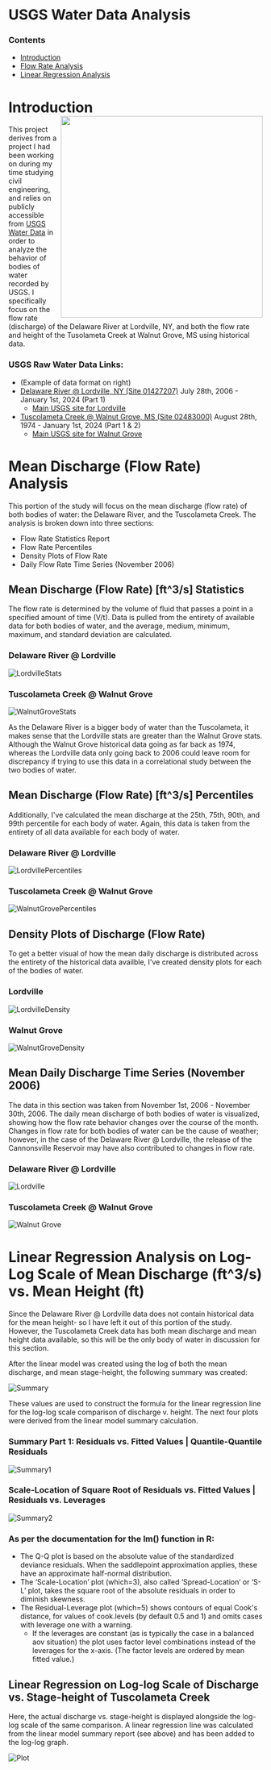 # USGS Water Data Analysis
### Contents
- [Introduction](Intro)
- [Flow Rate Analysis](#mean-discharge-(flow-rate)-analysis)
- [Linear Regression Analysis](#linear-regression-analysis-on-log-log-scale-of-mean-discharge-(ft^3/s)-vs.-mean-stage-height-(ft))
  
# Introduction <img width = 400, align="right" src= "https://github.com/r-kish/USGS-Water-Data-Analysis/blob/main/images/RawData.png">
This project derives from a project I had been working on during my time studying civil engineering, and relies on publicly accessible from [USGS Water Data](https://waterdata.usgs.gov/nwis) in order to analyze the behavior of bodies of water recorded by USGS. I specifically focus on the flow rate (discharge) of the Delaware River at Lordville, NY, and both the flow rate and height of the Tusolameta Creek at Walnut Grove, MS using historical data. 

### USGS Raw Water Data Links:
- (Example of data format on right)
- [Delaware River @ Lordville, NY (Site 01427207)](https://waterdata.usgs.gov/nwis/dv?cb_00060=on&cb_00065=on&format=rdb&site_no=01427207&referred_module=sw&period&begin_date=1900-01-01&end_date=2024-01-01) July 28th, 2006 - January 1st, 2024 (Part 1)
    - [Main USGS site for Lordville](https://waterdata.usgs.gov/monitoring-location/01427207/#parameterCode=00065&period=P7D&showMedian=false)
- [Tuscolameta Creek @ Walnut Grove, MS (Site 02483000)](https://waterdata.usgs.gov/nwis/dv?cb_00060=on&cb_00065=on&format=rdb&site_no=02483000&referred_module=sw&period&begin_date=1900-01-01&end_date=2024-01-01) August 28th, 1974 - January 1st, 2024 (Part 1 & 2)
    - [Main USGS site for Walnut Grove](https://waterdata.usgs.gov/monitoring-location/02483000/#parameterCode=00065&period=P7D&showMedian=false)


# Mean Discharge (Flow Rate) Analysis
This portion of the study will focus on the mean discharge (flow rate) of both bodies of water: the Delaware River, and the Tuscolameta Creek.
The analysis is broken down into three sections:
- Flow Rate Statistics Report
- Flow Rate Percentiles
- Density Plots of Flow Rate
- Daily Flow Rate Time Series (November 2006)

## Mean Discharge (Flow Rate) [ft^3/s] Statistics
The flow rate is determined by the volume of fluid that passes a point in a specified amount of time (V/t). Data is pulled from the entirety of available data for both bodies of water, and the average, medium, minimum, maximum, and standard deviation are calculated.

### Delaware River @ Lordville
![LordvilleStats](https://github.com/r-kish/USGS-Water-Data-Analysis/blob/main/images/LordvilleDischarge.png)

### Tuscolameta Creek @ Walnut Grove
![WalnutGroveStats](https://github.com/r-kish/USGS-Water-Data-Analysis/blob/main/images/WalnutGroveDischarge.png)

As the Delaware River is a bigger body of water than the Tuscolameta, it makes sense that the Lordville stats are greater than the Walnut Grove stats. Although the Walnut Grove historical data going as far back as 1974, whereas the Lordville data only going back to 2006 could leave room for discrepancy if trying to use this data in a correlational study between the two bodies of water.


## Mean Discharge (Flow Rate) [ft^3/s] Percentiles
Additionally, I've calculated the mean discharge at the 25th, 75th, 90th, and 99th percentile for each body of water. Again, this data is taken from the entirety of all data available for each body of water.

### Delaware River @ Lordville
![LordvillePercentiles](https://github.com/r-kish/USGS-Water-Data-Analysis/blob/main/images/LordvillePercentiles.png)

### Tuscolameta Creek @ Walnut Grove
![WalnutGrovePercentiles](https://github.com/r-kish/USGS-Water-Data-Analysis/blob/main/images/WalnutGrovePercentiles.png)


## Density Plots of Discharge (Flow Rate)
To get a better visual of how the mean daily discharge is distributed across the entirety of the historical data availble, I've created density plots for each of the bodies of water. 

### Lordville
![LordvilleDensity](https://github.com/r-kish/USGS-Water-Data-Analysis/blob/main/images/LordvilleDensity.png)

### Walnut Grove
![WalnutGroveDensity](https://github.com/r-kish/USGS-Water-Data-Analysis/blob/main/images/WalnutGroveDensity.png)


## Mean Daily Discharge Time Series (November 2006)
The data in this section was taken from November 1st, 2006 - November 30th, 2006. The daily mean discharge of both bodies of water is visualized, showing how the flow rate behavior changes over the course of the month. Changes in flow rate for both bodies of water can be the cause of weather; however, in the case of the Delaware River @ Lordville, the release of the Cannonsville Reservoir may have also contributed to changes in flow rate.

### Delaware River @ Lordville
![Lordville](https://github.com/r-kish/USGS-Water-Data-Analysis/blob/main/images/Lordville2006.png)

### Tuscolameta Creek @ Walnut Grove
![Walnut Grove](https://github.com/r-kish/USGS-Water-Data-Analysis/blob/main/images/WalnutGrove2006.png)

# Linear Regression Analysis on Log-Log Scale of Mean Discharge (ft^3/s) vs. Mean Height (ft)
Since the Delaware River @ Lordville data does not contain historical data for the mean height- so I have left it out of this portion of the study. However, the Tuscolameta Creek data has both mean discharge and mean height data available, so this will be the only body of water in discussion for this section.

After the linear model was created using the log of both the mean discharge, and mean stage-height, the following summary was created:

![Summary](https://github.com/r-kish/USGS-Water-Data-Analysis/blob/main/images/LogSummary.png)

These values are used to construct the formula for the linear regression line for the log-log scale comparison of discharge v. height. The next four plots were derived from the linear model summary calculation.

### Summary Part 1: Residuals vs. Fitted Values | Quantile-Quantile Residuals 
![Summary1](https://github.com/r-kish/USGS-Water-Data-Analysis/blob/main/images/ResFit_QQRes.png)

### Scale-Location of Square Root of Residuals vs. Fitted Values | Residuals vs. Leverages
![Summary2](https://github.com/r-kish/USGS-Water-Data-Analysis/blob/main/images/ScaleLocFit_CookDistLeverage.png)

### As per the documentation for the lm() function in R:
- The Q-Q plot is based on the absolute value of the standardized deviance residuals. When the saddlepoint approximation applies, these have an approximate half-normal distribution.
- The ‘Scale-Location’ plot (which=3), also called ‘Spread-Location’ or ‘S-L’ plot, takes the square root of the absolute residuals in order to diminish skewness.
- The Residual-Leverage plot (which=5) shows contours of equal Cook's distance, for values of cook.levels (by default 0.5 and 1) and omits cases with leverage one with a warning.
    - If the leverages are constant (as is typically the case in a balanced aov situation) the plot uses factor level combinations instead of the leverages for the x-axis. (The factor levels are ordered by mean fitted value.)

## Linear Regression on Log-log Scale of Discharge vs. Stage-height of Tuscolameta Creek
Here, the actual discharge vs. stage-height is displayed alongside the log-log scale of the same comparison. A linear regression line was calculated from the linear model summary report (see above) and has been added to the log-log graph.

![Plot](https://github.com/r-kish/USGS-Water-Data-Analysis/blob/main/images/FlowVsHeight.png)
